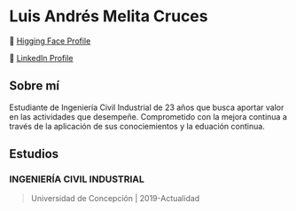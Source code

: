 # Luis Andrés Melita Cruces

🤗 [Higging Face Profile](https://huggingface.co/melitacruces)

💼 [LinkedIn Profile](https://www.linkedin.com/in/melitacruces)

## Sobre mí

Estudiante de Ingeniería Civil Industrial de 23 años que busca aportar valor en las actividades que desempeñe. Comprometido con la mejora continua a través de la aplicación de sus conociemientos y la eduación continua.

## Estudios

### **INGENIERÍA CIVIL INDUSTRIAL**

> Universidad de Concepción | 2019-Actualidad

